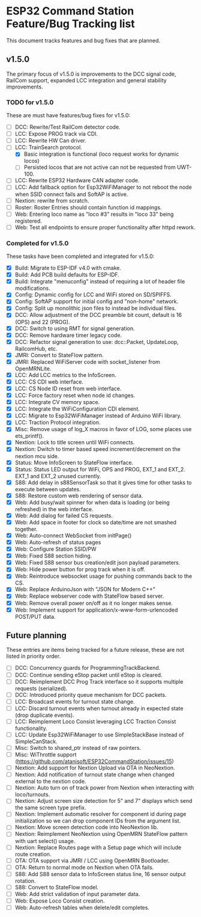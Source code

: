 # ESP32 Command Station Feature/Bug Tracking list
This document tracks features and bug fixes that are planned.

## v1.5.0
The primary focus of v1.5.0 is improvements to the DCC signal code, RailCom
support, expanded LCC integration and general stability improvements.

### TODO for v1.5.0
These are must have features/bug fixes for v1.5.0:

-   [ ] DCC: Rewrite/Test RailCom detector code.
-   [ ] LCC: Expose PROG track via CDI.
-   [ ] LCC: Rewrite HW Can driver.
-   [ ] LCC: TrainSearch protocol.
    -   [x] Basic integration is functional (loco request works for dynamic locos)
    -   [ ] Persisted locos that are not active can not be requested from UWT-100.
-   [ ] LCC: Rewrite ESP32 Hardware CAN adapter code.
-   [ ] LCC: Add fallback option for Esp32WiFiManager to not reboot the node when SSID connect fails and SoftAP is active.
-   [ ] Nextion: rewrite from scratch.
-   [ ] Roster: Roster Entries should contain function id mappings.
-   [ ] Web: Entering loco name as "loco #3" results in "loco 33" being registered.
-   [ ] Web: Test all endpoints to ensure proper functionality after httpd rework.

### Completed for v1.5.0
These tasks have been completed and integrated for v1.5.0:

-   [x] Build: Migrate to ESP-IDF v4.0 with cmake.
-   [x] Build: Add PCB build defaults for ESP-IDF.
-   [x] Build: Integrate "menuconfig" instead of requiring a lot of header file modifications.
-   [x] Config: Dynamic config for LCC and WiFi stored on SD/SPIFFS.
-   [x] Config: SoftAP support for initial config and "non-home" network.
-   [x] Config: Split up monolithic json files to instead be individual files.
-   [x] DCC: Allow adjustment of the DCC preamble bit count, default is 16 (OPS) and 22 (PROG).
-   [x] DCC: Switch to using RMT for signal generation.
-   [x] DCC: Remove hardware timer legacy code.
-   [x] DCC: Refactor signal generation to use: dcc::Packet, UpdateLoop, RailcomHub, etc.
-   [x] JMRI: Convert to StateFlow pattern.
-   [x] JMRI: Replaced WiFiServer code with socket_listener from OpenMRNLite.
-   [x] LCC: Add LCC metrics to the InfoScreen.
-   [x] LCC: CS CDI web interface.
-   [x] LCC: CS Node ID reset from web interface.
-   [x] LCC: Force factory reset when node id changes.
-   [x] LCC: Integrate CV memory space.
-   [x] LCC: Integrate the WiFiConfiguration CDI element.
-   [x] LCC: Migrate to Esp32WiFiManager instead of Arduino WiFi library.
-   [x] LCC: Traction Protocol integration.
-   [x] Misc: Remove usage of log_X macros in favor of LOG, some places use ets_printf().
-   [x] Nextion: Lock to title screen until WiFi connects.
-   [x] Nextion: Dwitch to timer based speed increment/decrement on the nextion mcu side.
-   [x] Status: Move InfoScreen to StateFlow interface.
-   [x] Status: Status LED output for WiFi, OPS and PROG, EXT_1 and EXT_2. EXT_1 and EXT_2 unused currently.
-   [x] S88: Add delay in s88SensorTask so that it gives time for other tasks to execute between updates.
-   [x] S88: Restore custom web rendering of sensor data.
-   [x] Web: Add busy/wait spinner for when data is loading (or being refreshed) in the web interface.
-   [x] Web: Add dialog for failed CS requests.
-   [x] Web: Add space in footer for clock so date/time are not smashed together.
-   [x] Web: Auto-connect WebSocket from initPage()
-   [x] Web: Auto-refresh of status pages
-   [x] Web: Configure Station SSID/PW
-   [x] Web: Fixed S88 section hiding.
-   [x] Web: Fixed S88 sensor bus creation/edit json payload parameters.
-   [x] Web: Hide power button for prog track when it is off.
-   [x] Web: Reintroduce websocket usage for pushing commands back to the CS.
-   [x] Web: Replace ArduinoJson with "JSON for Modern C++"
-   [x] Web: Replace webserver code with StateFlow based server.
-   [x] Web: Remove overall power on/off as it no longer makes sense.
-   [x] Web: Implement support for application/x-www-form-urlencoded POST/PUT data.

## Future planning
These entries are items being tracked for a future release, these are not listed in priority order.

-   [ ] DCC: Concurrency guards for ProgrammingTrackBackend.
-   [ ] DCC: Continue sending eStop packet until eStop is cleared.
-   [ ] DCC: Reimplement DCC Prog Track interface so it supports multiple requests (serialized).
-   [ ] DCC: Introduced priority queue mechanism for DCC packets.
-   [ ] LCC: Broadcast events for turnout state change.
-   [ ] LCC: Discard turnout events when turnout already in expected state (drop duplicate events).
-   [ ] LCC: Reimplement Loco Consist leveraging LCC Traction Consist functionality.
-   [ ] LCC: Update Esp32WiFiManager to use SimpleStackBase instead of SimpleCanStack.
-   [ ] Misc: Switch to shared_ptr instead of raw pointers.
-   [ ] Misc: WiThrottle support (https://github.com/atanisoft/ESP32CommandStation/issues/15)
-   [ ] Nextion: Add support for Nextion Upload via OTA in NeoNextion.
-   [ ] Nextion: Add notification of turnout state change when changed external to the nextion code.
-   [ ] Nextion: Auto turn on of track power from Nextion when interacting with loco/turnouts.
-   [ ] Nextion: Adjust screen size detection for 5" and 7" displays which send the same screen type prefix.
-   [ ] Nextion: Implement automatic resolver for component id during page initialization so we can drop component IDs from the argument list.
-   [ ] Nextion: Move screen detection code into NeoNextion lib.
-   [ ] Nextion: Reimplement NeoNextion using OpenMRN StateFlow pattern with uart select() usage.
-   [ ] Nextion: Replace Routes page with a Setup page which will include route creation.
-   [ ] OTA: OTA support via JMRI / LCC using OpenMRN Bootloader.
-   [ ] OTA: Return to normal mode on Nextion when OTA fails.
-   [ ] S88: Add S88 sensor data to InfoScreen status line, 16 sensor output rotation.
-   [ ] S88: Convert to StateFlow model.
-   [ ] Web: Add strict validation of input parameter data.
-   [ ] Web: Expose Loco Consist creation.
-   [ ] Web: Auto-refresh tables when delete/edit completes.

